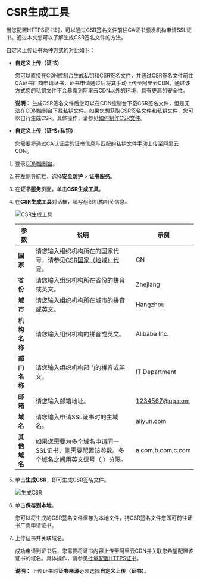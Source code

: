 # CSR生成工具

当您配置HTTPS证书时，可以通过CSR签名文件前往CA证书颁发机构申请SSL证书。通过本文您可以了解生成CSR签名文件的方法。

自定义上传证书两种方式的对比如下：

-   **自定义上传（证书）**

    您可以直接在CDN控制台生成私钥和CSR签名文件，并通过CSR签名文件前往CA证书厂商申请证书，证书申请通过后将其手动上传至阿里云CDN。通过该方式您的私钥文件不会暴露到阿里云CDN以外的环境，具有更高的安全性。

    **说明：** 生成CSR签名文件后您可以在CDN控制台下载CSR签名文件，但是无法在CDN控制台下载私钥文件。如果您想获取CSR签名文件和私钥文件，您可以自行生成CSR。具体操作，请参见[如何制作CSR文件](https://www.alibabacloud.com/help/zh/doc-detail/42218.htm)。

-   **自定义上传（证书+私钥）**

    您需要将通过CA认证后的证书信息与匹配的私钥文件手动上传至阿里云CDN。


1.  登录[CDN控制台](https://cdn.console.aliyun.com)。

2.  在左侧导航栏，选择**安全防护** \> **证书服务**。

3.  在**证书服务**页面，单击**CSR生成工具**。

4.  在**CSR生成工具**对话框，填写组织机构相关信息。

    ![CSR生成工具](https://static-aliyun-doc.oss-accelerate.aliyuncs.com/assets/img/zh-CN/9086148951/p76515.png)

    |参数|说明|示例|
    |--|--|--|
    |**国家**|请您输入组织机构所在的国家代号，请参见[CSR国家（地域）代号](/intl.zh-CN/服务管理/安全防护/CSR国家（地域）代号.md)。|CN|
    |**省份**|请您输入组织机构所在省份的拼音或英文。|Zhejiang|
    |**城市**|请您输入组织机构所在城市的拼音或英文。|Hangzhou|
    |**机构名称**|请您输入组织机构的拼音或英文。|Alibaba Inc.|
    |**部门名称**|请您输入组织机构部门的拼音或英文。|IT Department|
    |**邮箱**|请您输入邮箱地址。|1234567@qq.com|
    |**域名**|请您输入申请SSL证书时的主域名。|aliyun.com|
    |**其他域名**|如果您需要为多个域名申请同一SSL证书，则需要配置该参数。多个域名之间用英文逗号（,）分隔。|a.com,b.com,c.com|

5.  单击**生成CSR**，即可生成CSR签名文件。

    ![生成CSR](https://static-aliyun-doc.oss-accelerate.aliyuncs.com/assets/img/zh-CN/9086148951/p76516.png)

6.  单击**保存到本地**。

    您可以将生成的CSR签名文件保存为本地文件，持CSR签名文件您即可前往证书厂商申请证书。

7.  上传证书并关联域名。

    成功申请到证书后，您需要将证书内容上传至阿里云CDN并关联您希望配置该证书的域名。具体操作，请参见[批量配置HTTPS证书](/intl.zh-CN/服务管理/证书服务/批量配置HTTPS证书.md)。

    **说明：** 上传证书时**证书来源**必须选择**自定义上传（证书）**。


